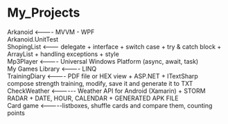 # My_Projects
Arkanoid <---- MVVM - WPF<br/>
Arkanoid.UnitTest<br/>
ShopingList <--- delegate + interface + switch case + try & catch block + ArrayList + handling exceptions + style <Labels><br/>
Mp3Player <---- Universal Windows Platform (async, await, task)<br/>
My Games Library <---- LINQ<br/>
TrainingDiary <---- PDF file or HEX view + ASP.NET + ITextSharp compose strength training, modify, save it and generate it to TXT <br/>
CheckWeather <------ Weather API for Android (Xamarin) + STORM RADAR + DATE, HOUR, CALENDAR + GENERATED APK FILE<br/>
Card game <-----listboxes, shuffle cards and compare them, counting points<br/>

